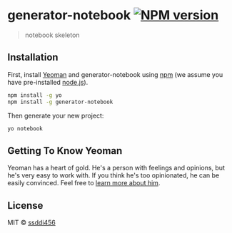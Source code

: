 # generator-notebook [![NPM version][npm-image]][npm-url]
> notebook  skeleton

## Installation

First, install [Yeoman](http://yeoman.io) and generator-notebook using [npm](https://www.npmjs.com/) (we assume you have pre-installed [node.js](https://nodejs.org/)).

```bash
npm install -g yo
npm install -g generator-notebook
```

Then generate your new project:

```bash
yo notebook
```

## Getting To Know Yeoman

Yeoman has a heart of gold. He&#39;s a person with feelings and opinions, but he&#39;s very easy to work with. If you think he&#39;s too opinionated, he can be easily convinced. Feel free to [learn more about him](http://yeoman.io/).

## License

MIT © [ssddi456]()


[npm-image]: https://badge.fury.io/js/generator-notebook.svg
[npm-url]: https://npmjs.org/package/generator-notebook
[travis-image]: https://travis-ci.org//generator-notebook.svg?branch=master
[travis-url]: https://travis-ci.org//generator-notebook
[daviddm-image]: https://david-dm.org//generator-notebook.svg?theme=shields.io
[daviddm-url]: https://david-dm.org//generator-notebook
